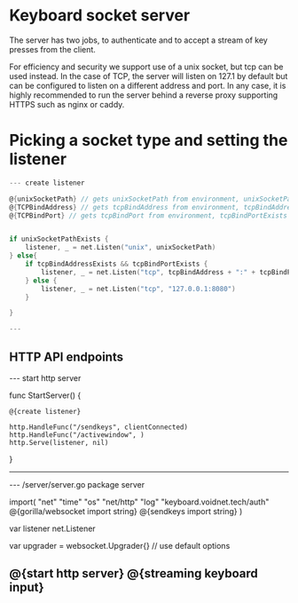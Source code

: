 # Keyboard socket server

The server has two jobs, to authenticate and to accept a stream of key presses from the client.

For efficiency and security we support use of a unix socket, but tcp can be used instead. In the case of TCP, the server will listen on 127.1 by default but can be configured to listen on a different address and port. In any case, it is highly recommended to run the server behind a reverse proxy supporting HTTPS such as nginx or caddy.

# Picking a socket type and setting the listener


``` go
--- create listener

@{unixSocketPath} // gets unixSocketPath from environment, unixSocketPathExists defines if it exists
@{TCPBindAddress} // gets tcpBindAddress from environment, tcpBindAddressExists defines if it exists
@{TCPBindPort} // gets tcpBindPort from environment, tcpBindPortExists defines if it exists


if unixSocketPathExists {
    listener, _ = net.Listen("unix", unixSocketPath)
} else{
    if tcpBindAddressExists && tcpBindPortExists {
        listener, _ = net.Listen("tcp", tcpBindAddress + ":" + tcpBindPort)
    } else {
        listener, _ = net.Listen("tcp", "127.0.0.1:8080")
    }

}

---
```


## HTTP API endpoints




--- start http server

func StartServer() {

    @{create listener}
	
    http.HandleFunc("/sendkeys", clientConnected)
	http.HandleFunc("/activewindow", )
    http.Serve(listener, nil)


}


---


--- /server/server.go
package server

import(
    "net"
	"time"
    "os"
    "net/http"
    "log"
	"keyboard.voidnet.tech/auth"
    @{gorilla/websocket import string}
    @{sendkeys import string}
)

var listener net.Listener

var upgrader = websocket.Upgrader{} // use default options


@{start http server}
@{streaming keyboard input}
---
```